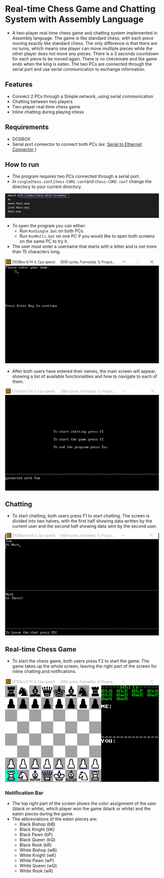 # Real-time Chess Game and Chatting System with Assembly Language
- A two-player real-time chess game and chatting system implemented in Assembly language. The game is like standard chess, with each piece moving exactly like standard chess. The only difference is that there are no turns, which means one player can move multiple pieces while the other player does not move any pieces. There is a 3 seconds countdown for each piece to be moved again. There is no checkmate and the game ends when the king is eaten. The two PCs are connected through the serial port and use serial communication to exchange information.

## Features
- Connect 2 PCs through a Simple network, using serial communication
- Chatting between two players
- Two-player real-time chess game
- Inline chatting during playing chess


## Requirements
- DOSBOX
- Serial port connector to connect both PCs (ex: [Serial to Ethernet Connector ](https://www.serial-over-ethernet.com/))

## How to run
- The program requires two PCs connected through a serial port.
- In `singleChess.conf`,`Chess-COM1.conf`and `Chess-COM2.conf` change the directory to your current directory.

<img src="assets/config.png" >

- To open the program you can either:
    - Run `RunSingle.bat` on both PCs.
    - Run `RunMulti.bat` on one PC if you would like to open both screens on the same PC to try it.
- The user must enter a username that starts with a letter and is not more than 15 characters long. 
<img src="assets/Name.png" >


- After both users have entered their names, the main screen will appear, showing a list of available functionalities and how to navigate to each of them.
<img src="assets/Menu.png" >

## Chatting
- To start chatting, both users press F1 to start chatting. The screen is divided into two halves, with the first half showing data written by the current user and the second half showing data sent by the second user.

<img src="assets/Chat.png" >



## Real-time Chess Game
- To start the chess game, both users press F2 to start the game. The game takes up the whole screen, leaving the right part of the screen for inline chatting and notifications.

<img src="assets/Game.png" >

### Notification Bar
- The top right part of the screen shows the color assignment of the user (black or white), which player won the game (black or white) and the eaten pieces during the game.
- The abbreviations of the eaten pieces are:
    - Black Bishop (bB)
    - Black Knight (bK)
    - Black Pawn (bP)
    - Black Queen (bQ)
    - Black Rook (bR)
    - White Bishop (wB)
    - White Knight (wK)
    - White Pawn (wP)
    - White Queen (wQ)
    - White Rook (wR)





